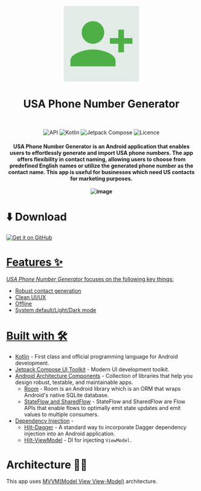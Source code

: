 
<div align="center">
</br>
<img src="app/src/main/ic_launcher-playstore.png" width="200" />

</div>

<h1 align="center">USA Phone Number Generator</h1>

</br>
<p align="center">
  <img alt="API" src="https://img.shields.io/badge/Api%2021+-50f270?logo=android&logoColor=black&style=for-the-badge"/></a>
  <img alt="Kotlin" src="https://img.shields.io/badge/Kotlin-a503fc?logo=kotlin&logoColor=white&style=for-the-badge"/></a>
  <img alt="Jetpack Compose" src="https://img.shields.io/static/v1?style=for-the-badge&message=Jetpack+Compose&color=4285F4&logo=Jetpack+Compose&logoColor=FFFFFF&label="/></a> 
  <img alt="Licence" src="https://img.shields.io/badge/LICENCE-CC_BY_NC_SA_4.0-blue"/></a>
  
<h4 align="center">USA Phone Number Generator is an Android application that enables users to effortlessly generate and import USA phone numbers.
  The app offers flexibility in contact naming, allowing users to choose from predefined English names or utilize the generated phone number as the contact name.
  This app is useful for businesses which need US contacts for marketing purposes.
<br>
<br>

<div align="center">
  <img src="https://github.com/micokpori/USA-Phone-Number-Generator/assets/110576178/1aa8ad75-5512-4fad-94a1-7a122259a92e" width="300" alt="image">
</div>

  
# ⬇️ Download
<a href="https://github.com/micokpori/USA-Phone-Number-Generator/releases"><img alt="Get it on GitHub" src="https://user-images.githubusercontent.com/69304392/148696068-0cfea65d-b18f-4685-82b5-329a330b1c0d.png" height=80px />
</div>

# Features ✨

_USA Phone Number Generator_ focuses on the following key things:

- Robust contact generation
- Clean UI/UX
- Offline
- System default/Light/Dark mode

# Built with 🛠

- [Kotlin](https://kotlinlang.org/) - First class and official programming language for Android development.
- [Jetpack Compose UI Toolkit](https://developer.android.com/jetpack/compose) - Modern UI development toolkit.
- [Android Architecture Components](https://developer.android.com/-topic/libraries/architecture) - Collection of libraries that help you design robust, testable, and maintainable apps.
  - [Room](https://developer.android.com/topic/libraries/architecture/room) - Room is an Android library which is an ORM that wraps Android's native SQLite database.
  - [StateFlow and SharedFlow](https://developer.android.com/kotlin/flow/stateflow-and-sharedflow#:~:text=StateFlow%20is%20a%20state%2Dholder,property%20of%20the%20MutableStateFlow%20class.) - StateFlow and SharedFlow are Flow APIs that enable flows to optimally emit state updates and emit values to multiple consumers.
- [Dependency Injection](https://developer.android.com/training/dependency-injection) -
    - [Hilt-Dagger](https://dagger.dev/hilt/) - A standard way to incorporate Dagger dependency injection into an Android application.
    - [Hilt-ViewModel](https://developer.android.com/training/dependency-injection/hilt-jetpack) - DI for injecting ```ViewModel```. 
# Architecture 👷‍♂️
This app uses [MVVM(Model View View-Model)](https://developer.android.com/topic/architecture#recommended-app-arch) architecture.
